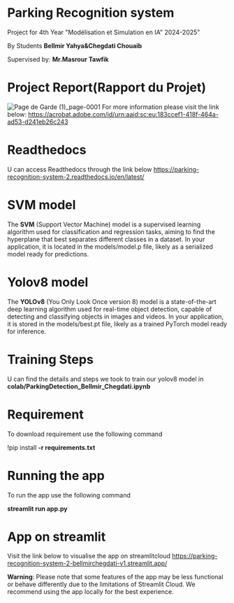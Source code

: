 # Parking Recognition system
Project for 4th Year "Modélisation et Simulation en IA" 2024-2025"

By Students **Bellmir Yahya&Chegdati Chouaib**


Supervised by: **Mr.Masrour Tawfik**

# Project Report(Rapport du Projet)
![Page de Garde (1)_page-0001](https://github.com/user-attachments/assets/f772df07-53d7-46d7-a386-31b18c06b51c)
For more information please visit the link below:
https://acrobat.adobe.com/id/urn:aaid:sc:eu:183ccef1-418f-464a-ad53-d241eb26c243

# Readthedocs
U can access Readthedocs through the link below
https://parking-recognition-system-2.readthedocs.io/en/latest/

# SVM model
The **SVM** (Support Vector Machine) model is a supervised learning algorithm used for classification and regression tasks, aiming to find the hyperplane that best separates different classes in a dataset. In your application, it is located in the models/model.p file, likely as a serialized model ready for predictions.

# Yolov8 model
The **YOLOv8** (You Only Look Once version 8) model is a state-of-the-art deep learning algorithm used for real-time object detection, capable of detecting and classifying objects in images and videos. In your application, it is stored in the models/best.pt file, likely as a trained PyTorch model ready for inference.

# Training Steps
U can find the details and steps we took to train our yolov8 model in **colab/ParkingDetection_Bellmir_Chegdati.ipynb**

# Requirement 
To download requirement use the following command

!pip install **-r requirements.txt**

# Running the app
To run the app use the following command

**streamlit run app.py**

# App on streamlit
Visit the link below to visualise the app on streamlitcloud
https://parking-recognition-system-2-bellmirchegdati-v1.streamlit.app/

**Warning**: Please note that some features of the app may be less functional or behave differently due to the limitations of Streamlit Cloud. We recommend using the app locally for the best experience.



